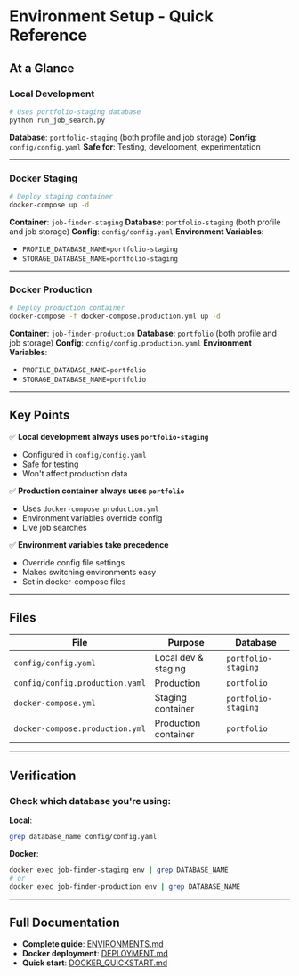 # Environment Setup - Quick Reference

## At a Glance

### Local Development
```bash
# Uses portfolio-staging database
python run_job_search.py
```

**Database**: `portfolio-staging` (both profile and job storage)
**Config**: `config/config.yaml`
**Safe for**: Testing, development, experimentation

---

### Docker Staging
```bash
# Deploy staging container
docker-compose up -d
```

**Container**: `job-finder-staging`
**Database**: `portfolio-staging` (both profile and job storage)
**Config**: `config/config.yaml`
**Environment Variables**:
- `PROFILE_DATABASE_NAME=portfolio-staging`
- `STORAGE_DATABASE_NAME=portfolio-staging`

---

### Docker Production
```bash
# Deploy production container
docker-compose -f docker-compose.production.yml up -d
```

**Container**: `job-finder-production`
**Database**: `portfolio` (both profile and job storage)
**Config**: `config/config.production.yaml`
**Environment Variables**:
- `PROFILE_DATABASE_NAME=portfolio`
- `STORAGE_DATABASE_NAME=portfolio`

---

## Key Points

✅ **Local development always uses `portfolio-staging`**
- Configured in `config/config.yaml`
- Safe for testing
- Won't affect production data

✅ **Production container always uses `portfolio`**
- Uses `docker-compose.production.yml`
- Environment variables override config
- Live job searches

✅ **Environment variables take precedence**
- Override config file settings
- Makes switching environments easy
- Set in docker-compose files

---

## Files

| File | Purpose | Database |
|------|---------|----------|
| `config/config.yaml` | Local dev & staging | `portfolio-staging` |
| `config/config.production.yaml` | Production | `portfolio` |
| `docker-compose.yml` | Staging container | `portfolio-staging` |
| `docker-compose.production.yml` | Production container | `portfolio` |

---

## Verification

### Check which database you're using:

**Local**:
```bash
grep database_name config/config.yaml
```

**Docker**:
```bash
docker exec job-finder-staging env | grep DATABASE_NAME
# or
docker exec job-finder-production env | grep DATABASE_NAME
```

---

## Full Documentation

- **Complete guide**: [ENVIRONMENTS.md](ENVIRONMENTS.md)
- **Docker deployment**: [DEPLOYMENT.md](DEPLOYMENT.md)
- **Quick start**: [DOCKER_QUICKSTART.md](DOCKER_QUICKSTART.md)
